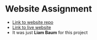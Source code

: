 # Website Assignment

- [Link to website repo](https://github.com/mrbombmusic/web-demo-ethics-2021)
- [Link to live website](https://mrbombmusic.github.io/web-demo-ethics-2021/)
- It was just **Liam Baum** for this project
